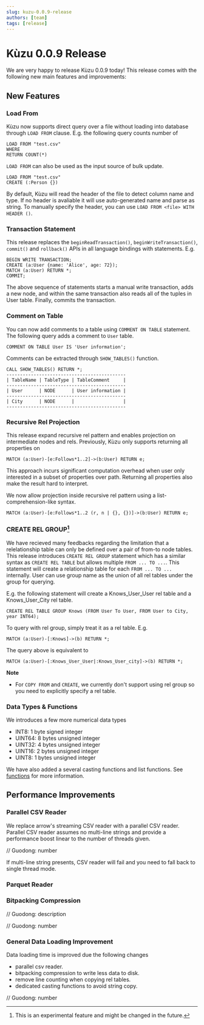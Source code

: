 ```yaml
---
slug: kuzu-0.0.9-release
authors: [team]
tags: [release]
---
```


# Kùzu 0.0.9 Release

We are very happy to release Kùzu 0.0.9 today! This release comes with the following new main features and improvements: 

## New Features

### Load From
Kùzu now supports direct query over a file without loading into database through `LOAD FROM` clause. E.g. the following query counts number of
```
LOAD FROM "test.csv"
WHERE 
RETURN COUNT(*)
```
`LOAD FROM` can also be used as the input source of bulk update.
```
LOAD FROM "test.csv"
CREATE (:Person {})
```

By default, Kùzu will read the header of the file to detect column name and type. If no header is avaliable it will use auto-generated name and parse as string. To manually specify the header, you can use `LOAD FROM <file> WITH HEADER ()`.

### Transaction Statement
This release replaces the `beginReadTransaction()`, `beginWriteTransaction()`, `commit()` and `rollback()` APIs in all language bindings with statements. E.g.
```
BEGIN WRITE TRANSACTION;
CREATE (a:User {name: 'Alice', age: 72});
MATCH (a:User) RETURN *;
COMMIT;
``` 
The above sequence of statements starts a manual write transaction, adds a new node, and within the same transaction also reads all of the tuples in User table. Finally, commits the transaction.

### Comment on Table
You can now add comments to a table using `COMMENT ON TABLE` statement. The following query adds a comment to `User` table.
```
COMMENT ON TABLE User IS 'User information';
```
Comments can be extracted through `SHOW_TABLES()` function.
```
CALL SHOW_TABLES() RETURN *;
--------------------------------------------
| TableName | TableType | TableComment     |
--------------------------------------------
| User      | NODE      | User information |
--------------------------------------------
| City      | NODE      |                  |
--------------------------------------------
```

### Recursive Rel Projection
This release expand recursive rel pattern and enables projection on intermediate nodes and rels. Previously, Kùzu only supports returning all properties on
```
MATCH (a:User)-[e:Follows*1..2]->(b:User) RETURN e;
```
This approach incurs significant computation overhead when user only interested in a subset of properties over path. Returning all properties also make the result hard to interpret.

We now allow projection inside recursive rel pattern using a list-comprehension-like syntax.
```
MATCH (a:User)-[e:Follows*1..2 (r, n | {}, {})]->(b:User) RETURN e;
```

### CREATE REL GROUP[^1]

We have recieved many feedbacks regarding the limitation that a relelationship table can only be defined over a pair of from-to node tables. This release introduces `CREATE REL GROUP` statement which has a similar syntax as `CREATE REL TABLE` but allows multiple `FROM ... TO ...`. This statement will create a relationship table for each `FROM ... TO ...` internally. User can use group name as the union of all rel tables under the group for querying. 

E.g. the following statement will create a Knows_User_User rel table and a Knows_User_City rel table.
```
CREATE REL TABLE GROUP Knows (FROM User To User, FROM User to City, year INT64);
```
To query with rel group, simply treat it as a rel table. E.g.
```
MATCH (a:User)-[:Knows]->(b) RETURN *;
```
The query above is equivalent to
```
MATCH (a:User)-[:Knows_User_User|:Knows_User_city]->(b) RETURN *;
```
**Note**
- For `COPY FROM` and `CREATE`, we currently don't support using rel group so you need to explicitly specify a rel table.

### Data Types & Functions
We introduces a few more numerical data types
- INT8: 1 byte signed integer
- UINT64: 8 bytes unsigned integer
- UINT32: 4 bytes unsigned integer
- UINT16: 2 bytes unsigned integer
- UINT8: 1 bytes unsigned integer

We have also added a several casting functions and list functions. See [functions](../docs/cypher/expressions/) for more information.

## Performance Improvements

### Parallel CSV Reader
We replace arrow's streaming CSV reader with a parallel CSV reader. Parallel CSV reader assumes no multi-line strings and provide a performance boost linear to the number of threads given.

// Guodong: number

If multi-line string presents, CSV reader will fail and you need to fall back to single thread mode.

### Parquet Reader

### Bitpacking Compression

// Guodong: description

// Guodong: number

### General Data Loading Improvement
Data loading time is improved due the following changes
- parallel csv reader.
- bitpacking compression to write less data to disk.
- remove line counting when copying rel tables.
- dedicated casting functions to avoid string copy.

// Guodong: number

[^1]: This is an experimental feature and might be changed in the future.
